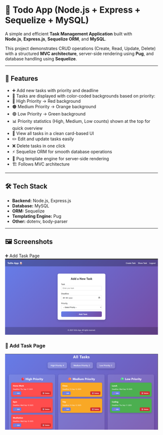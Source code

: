 # 📝 Todo App (Node.js + Express + Sequelize + MySQL)

A simple and efficient **Task Management Application** built with  
**Node.js**, **Express.js**, **Sequelize ORM**, and **MySQL**.  

This project demonstrates CRUD operations (Create, Read, Update, Delete) with a structured **MVC architecture**, server-side rendering using **Pug**, and database handling using **Sequelize**.

---

## 🚀 Features
- ➕ Add new tasks with priority and deadline
- 🎨 Tasks are displayed with color-coded backgrounds based on priority:
- 🔴 High Priority → Red background
- 🟠 Medium Priority → Orange background
- 🟢 Low Priority → Green background
- 📊 Priority statistics (High, Medium, Low counts) shown at the top for quick overview
- 📃 View all tasks in a clean card-based UI
- ✏️ Edit and update tasks easily
- ❌ Delete tasks in one click
- ⚡ Sequelize ORM for smooth database operations
- 🎨 Pug template engine for server-side rendering
- 🏗️ Follows MVC architecture

---

## 🛠️ Tech Stack
- **Backend:** Node.js, Express.js
- **Database:** MySQL
- **ORM:** Sequelize
- **Templating Engine:** Pug
- **Other:** dotenv, body-parser

---
## 🖼️ Screenshots
➕ Add Task Page
![Add Task Page](./public/assets/createTask.png)

### 📌 Add Task Page
![Task List Page](./public/assets/allTask.png) 

 

 